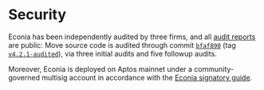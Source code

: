 # Security

Econia has been independently audited by three firms, and all [audit reports] are public:
Move source code is audited through commit [`bfaf890`] (tag [`v4.2.1-audited`]), via three initial audits and five followup audits.

Moreover, Econia is deployed on Aptos mainnet under a community-governed multisig account in accordance with the [Econia signatory guide].

[audit reports]: https://econia-labs.notion.site/Econia-Audit-Reports-27634e9c7d1249228e2cbc3e705a59c9
[econia signatory guide]: https://econia-labs.notion.site/Aptos-Multisig-v2-and-Econia-v4-A-Signatory-s-Guide-to-On-Chain-Governance-96da99732f744044af6a3eca88a21fac?pvs=4
[`bfaf890`]: https://github.com/econia-labs/econia/commit/bfaf890011a03b5ff68839bcac98a1d7ada0c6e3
[`v4.2.1-audited`]: https://github.com/econia-labs/econia/releases/tag/v4.2.1-audited
